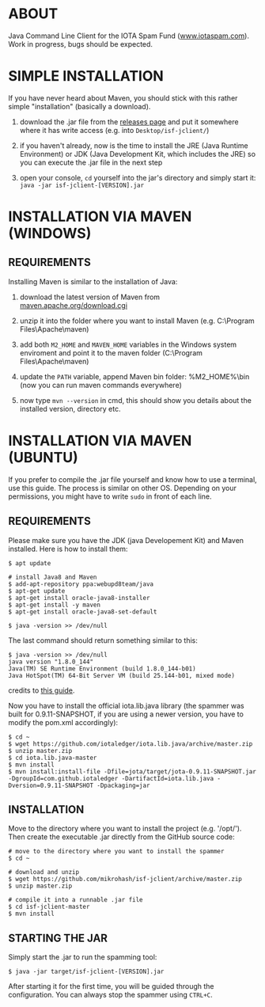# ABOUT

Java Command Line Client for the IOTA Spam Fund (www.iotaspam.com). Work in progress, bugs should be expected.


# SIMPLE INSTALLATION

If you have never heard about Maven, you should stick with this rather simple "installation" (basically a download).

1. download the .jar file from the [releases page](https://github.com/mikrohash/isf-jclient/releases) and put it somewhere where it has write access (e.g. into `Desktop/isf-jclient/`)

2. if you haven't already, now is the time to install the JRE (Java Runtime Environment) or JDK (Java Development Kit, which includes the JRE) so you can execute the .jar file in the next step

3. open your console, `cd` yourself into the jar's directory and simply start it: `java -jar isf-jclient-[VERSION].jar `

# INSTALLATION VIA MAVEN (WINDOWS)

## REQUIREMENTS

Installing Maven is similar to the installation of Java:

1. download the latest version of Maven from [maven.apache.org/download.cgi](https://maven.apache.org/download.cgi)

2. unzip it into the folder where you want to install Maven (e.g. C:\Program Files\Apache\maven)

3. add both `M2_HOME` and `MAVEN_HOME` variables in the Windows system enviroment and point it to the maven folder (C:\Program Files\Apache\maven)

4. update the `PATH` variable, append Maven bin folder: %M2_HOME%\bin (now you can run maven commands everywhere)

5. now type `mvn --version` in cmd, this should show you details about the installed version, directory etc.


# INSTALLATION VIA MAVEN (UBUNTU)

If you prefer to compile the .jar file yourself and know how to use a terminal, use this guide. The process is similar on other OS. Depending on your permissions, you might have to write `sudo` in front of each line.

## REQUIREMENTS

Please make sure you have the JDK (java Developement Kit) and Maven installed. Here is how to install them:

	$ apt update

	# install Java8 and Maven
	$ add-apt-repository ppa:webupd8team/java
	$ apt-get update
	$ apt-get install oracle-java8-installer
	$ apt-get install -y maven 
	$ apt-get install oracle-java8-set-default

	$ java -version >> /dev/null

The last command should return something similar to this:

	$ java -version >> /dev/null
	java version "1.8.0_144"
	Java(TM) SE Runtime Environment (build 1.8.0_144-b01)
	Java HotSpot(TM) 64-Bit Server VM (build 25.144-b01, mixed mode)

credits to [this guide](https://medium.com/@scott.tudd/an-almost-complete-guide-to-setting-up-a-full-iota-node-d9784dfdc80).

Now you have to install the official iota.lib.java library (the spammer was built for 0.9.11-SNAPSHOT, if you are using a newer version, you have to modify the pom.xml accordingly):

    $ cd ~
    $ wget https://github.com/iotaledger/iota.lib.java/archive/master.zip
    $ unzip master.zip
    $ cd iota.lib.java-master
    $ mvn install
    $ mvn install:install-file -Dfile=jota/target/jota-0.9.11-SNAPSHOT.jar -DgroupId=com.github.iotaledger -DartifactId=iota.lib.java -Dversion=0.9.11-SNAPSHOT -Dpackaging=jar

## INSTALLATION

Move to the directory where you want to install the project (e.g. '/opt/'). Then create the executable .jar directly from the GitHub source code:

    # move to the directory where you want to install the spammer
    $ cd ~
    
    # download and unzip
    $ wget https://github.com/mikrohash/isf-jclient/archive/master.zip
    $ unzip master.zip

    # compile it into a runnable .jar file
    $ cd isf-jclient-master
    $ mvn install

## STARTING THE JAR

Simply start the .jar to run the spamming tool:

	$ java -jar target/isf-jclient-[VERSION].jar

After starting it for the first time, you will be guided through the configuration. You can always stop the spammer using `CTRL+C`.
